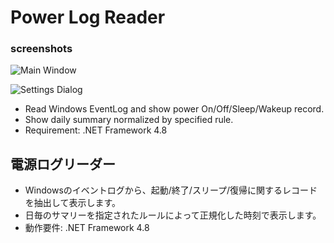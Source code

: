# Power Log Reader

### screenshots

![Main Window](../../wiki/screenshots/Screenshot_MainWindow.png)

![Settings Dialog](../../wiki/screenshots/Screenshot_SettingsDialog.png)

* Read Windows EventLog and show power On/Off/Sleep/Wakeup record.
* Show daily summary normalized by specified rule.
* Requirement: .NET Framework 4.8

## 電源ログリーダー

* Windowsのイベントログから、起動/終了/スリープ/復帰に関するレコードを抽出して表示します。
* 日毎のサマリーを指定されたルールによって正規化した時刻で表示します。
* 動作要件: .NET Framework 4.8
